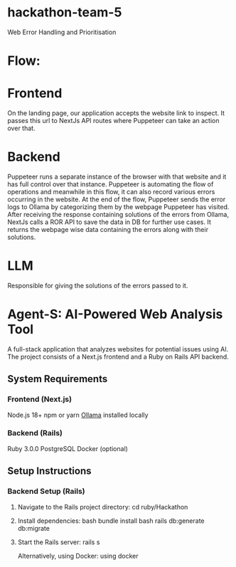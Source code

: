 # hackathon-team-5
Web Error Handling and Prioritisation 

# Flow:
# Frontend
On the landing page, our application accepts the website link to inspect. It passes this url to NextJs API routes where Puppeteer can take an action over that.

# Backend
Puppeteer runs a separate instance of the browser with that website and it has full control over that instance.
Puppeteer is automating the flow of operations and meanwhile in this flow, it can also record various errors occurring in the website.
At the end of the flow, Puppeteer sends the error logs to Ollama by categorizing them by the webpage Puppeteer has visited.
After receiving the response containing solutions of the errors from Ollama, NextJs calls a ROR API to save the data in DB for further use cases.
It returns the webpage wise data containing the errors along with their solutions.

# LLM
Responsible for giving the solutions of the errors passed to it.

# Agent-S: AI-Powered Web Analysis Tool

A full-stack application that analyzes websites for potential issues using AI. The project consists of a Next.js frontend and a Ruby on Rails API backend.



## System Requirements

### Frontend (Next.js)
Node.js 18+
npm or yarn
[Ollama](https://ollama.ai/) installed locally

### Backend (Rails)
Ruby 3.0.0
PostgreSQL
Docker (optional)

## Setup Instructions

### Backend Setup (Rails)

1. Navigate to the Rails project directory:
        cd ruby/Hackathon
2. Install dependencies:
        bash
        bundle install
        bash
        rails db:generate db:migrate
4. Start the Rails server:
        rails s
        
   Alternatively, using Docker:
            using docker
